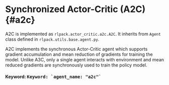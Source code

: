 # Synchronized Actor-Critic (A2C) {#a2c}

A2C is implemented as `rlpack.actor_critic.a2c.A2C`. It inherits from
`Agent` class defined in `rlpack.utils.base.agent.py`.

A2C implements the synchronous Actor-Critic agent which supports gradient accumulation and mean reduction 
of gradients for training the model. Unlike A3C, only a single agent interacts with environment and mean reduced 
gradients are synchronously used to train the policy model.

<h4> Keyword: <kbd> Keyword: `agent_name: "a2c"` </kbd> </h4>
